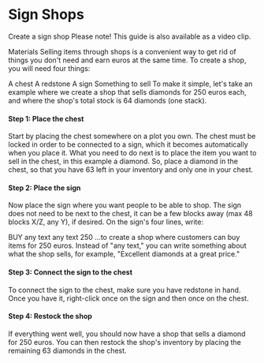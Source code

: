 # Sign Shops

Create a sign shop Please note! This guide is also available as a video clip.

Materials Selling items through shops is a convenient way to get rid of things you don't need and earn euros at the same time. To create a shop, you will need four things:

A chest A redstone A sign Something to sell To make it simple, let's take an example where we create a shop that sells diamonds for 250 euros each, and where the shop's total stock is 64 diamonds (one stack).

#### Step 1: Place the chest&#x20;

Start by placing the chest somewhere on a plot you own. The chest must be locked in order to be connected to a sign, which it becomes automatically when you place it. What you need to do next is to place the item you want to sell in the chest, in this example a diamond. So, place a diamond in the chest, so that you have 63 left in your inventory and only one in your chest.

#### Step 2: Place the sign

&#x20;Now place the sign where you want people to be able to shop. The sign does not need to be next to the chest, it can be a few blocks away (max 48 blocks X/Z, any Y), if desired. On the sign's four lines, write:

BUY any text any text 250 ...to create a shop where customers can buy items for 250 euros. Instead of "any text," you can write something about what the shop sells, for example, "Excellent diamonds at a great price."

#### Step 3: Connect the sign to the chest

&#x20;To connect the sign to the chest, make sure you have redstone in hand. Once you have it, right-click once on the sign and then once on the chest.

#### Step 4: Restock the shop

&#x20;If everything went well, you should now have a shop that sells a diamond for 250 euros. You can then restock the shop's inventory by placing the remaining 63 diamonds in the chest.
